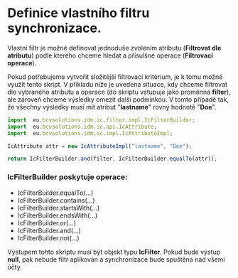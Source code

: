 # <span class="glyphicon glyphicon-filter"></span> Definice vlastního filtru synchronizace.

Vlastní filtr je možné definovat jednoduše zvolením atributu (**Filtrovat dle atributu**) podle kterého chceme hledat a přísulšné operace (**Filtrovací operace**).

Pokud potřebujeme vytvořit složitější filtrovací kritérium, je k tomu možné využít tento skript.
V příkladu níže je uvedena situace, kdy chceme filtrovat dle vybraného atributu a operace (do skriptu vstupuje jako proměnná **filter**), ale zároveň chceme výsledky omezit další podmínkou. V tomto případě tak, že všechny výsledky musí mít atribut "**lastname**" rovný hodnotě "**Doe**".

```javascript
import  eu.bcvsolutions.idm.ic.filter.impl.IcFilterBuilder;
import  eu.bcvsolutions.idm.ic.api.IcAttribute;
import  eu.bcvsolutions.idm.ic.impl.IcAttributeImpl;

IcAttribute attr = new IcAttributeImpl("lastname", "Doe");

return IcFilterBuilder.and(filter, IcFilterBuilder.equalTo(attr));
```

### IcFilterBuilder poskytuje operace:
* IcFilterBuilder.equalTo(...)
* IcFilterBuilder.contains(...)
* IcFilterBuilder.startsWith(...)
* IcFilterBuilder.endsWith(...)
* IcFilterBuilder.or(...)
* IcFilterBuilder.and(...)
* IcFilterBuilder.not(...)

Výstupem tohto skriptu musí být objekt typu **IcFilter**. Pokud bude výstup **null**, pak nebude filtr aplikován a synchronizace bude spuštěna nad všemi účty.
